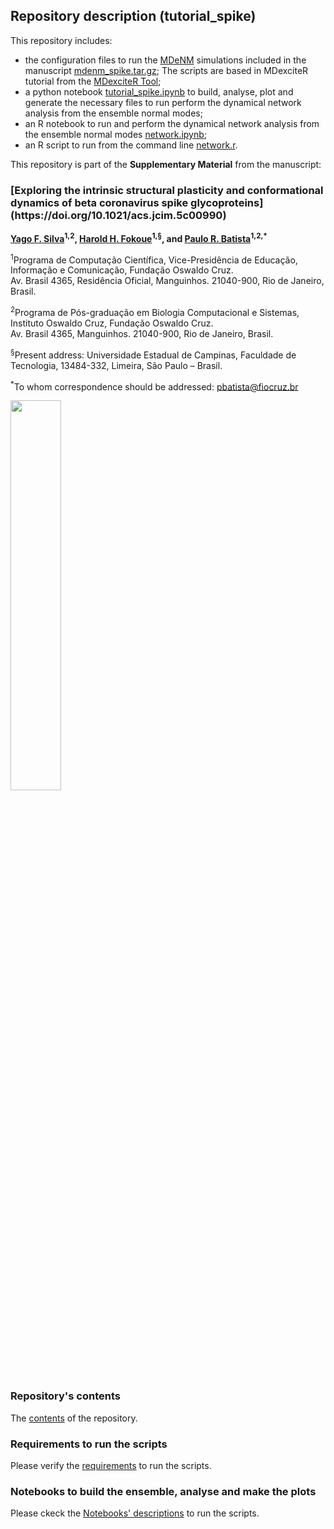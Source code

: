 ## Repository description (tutorial_spike)
This repository includes:
- the configuration files to run the [MDeNM](https://doi.org/10.1021/acs.jctc.2c00599) simulations included in the manuscript [mdenm_spike.tar.gz](mdenm_spike.tar.gz); The scripts are based in MDexciteR tutorial from the [MDexciteR Tool](https://github.com/mcosta27/MDexciteR);
- a python notebook [tutorial_spike.ipynb](tutorial_spike.ipynb) to build, analyse, plot and generate the necessary files to run perform the dynamical network analysis from the ensemble normal modes;
- an R notebook to run and perform the dynamical network analysis from the ensemble normal modes [network.ipynb](network.ipynb);
- an R script to run from the command line [network.r](network.r).

This repository is part of the **Supplementary Material** from the manuscript:
<!DOCTYPE html>
<html lang="en">
<body>

  <h3>[Exploring the intrinsic structural plasticity and conformational dynamics of beta coronavirus spike glycoproteins](https://doi.org/10.1021/acs.jcim.5c00990)</h3>
  
  <p>
    <strong>
      <a href="https://orcid.org/0000-0002-0221-2992" target="_blank">Yago F. Silva</a><sup>1,2</sup>, 
      <a href="https://orcid.org/0000-0002-3629-5345" target="_blank">Harold H. Fokoue</a><sup>1,§</sup>, 
      and 
      <a href="https://orcid.org/0000-0003-3292-8247" target="_blank">Paulo R. Batista</a><sup>1,2,*</sup>
    </strong>
  </p>

  <p>
    <sup>1</sup>Programa de Computação Científica, Vice-Presidência de Educação, Informação e Comunicação, Fundação Oswaldo Cruz.<br>
    Av. Brasil 4365, Residência Oficial, Manguinhos. 21040-900, Rio de Janeiro, Brasil.
  </p>

  <p>
    <sup>2</sup>Programa de Pós-graduação em Biologia Computacional e Sistemas, Instituto Oswaldo Cruz, Fundação Oswaldo Cruz.<br>
    Av. Brasil 4365, Manguinhos. 21040-900, Rio de Janeiro, Brasil.
  </p>

  <p>
    <sup>§</sup>Present address: Universidade Estadual de Campinas, Faculdade de Tecnologia, 13484-332, Limeira, São Paulo – Brasil.
  </p>

  <p>
    <sup>*</sup>To whom correspondence should be addressed: <a href="mailto:pbatista@fiocruz.br">pbatista@fiocruz.br</a>
  </p>
</body>
</html>
<p align="left">
<img src="cluster.gif" width="40%">
</p>

### Repository's contents
The [contents](contents.md) of the repository.

### Requirements to run the scripts
Please verify the [requirements](requirements.md) to run the scripts.

### Notebooks to build the ensemble, analyse and make the plots

Please ckeck the [Notebooks' descriptions](notebook.md) to run the scripts.

